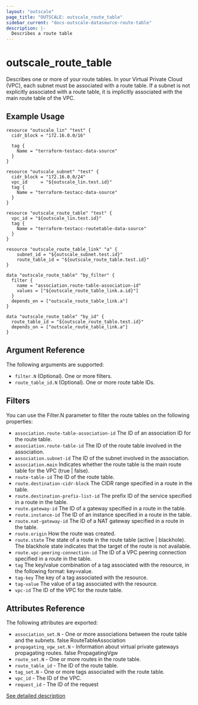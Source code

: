 ```yaml
---
layout: "outscale"
page_title: "OUTSCALE: outscale_route_table"
sidebar_current: "docs-outscale-datasource-route-table"
description: |-
  Describes a route table
---
```


# outscale_route_table

Describes one or more of your route tables.
In your Virtual Private Cloud (VPC), each subnet must be associated with a route table. If a subnet is not explicitly associated with a route table, it is implicitly associated with the main route table of the VPC.

## Example Usage

```hcl
resource "outscale_lin" "test" {
  cidr_block = "172.16.0.0/16"

  tag {
    Name = "terraform-testacc-data-source"
  }
}

resource "outscale_subnet" "test" {
  cidr_block = "172.16.0.0/24"
  vpc_id     = "${outscale_lin.test.id}"
  tag {
    Name = "terraform-testacc-data-source"
  }
}

resource "outscale_route_table" "test" {
  vpc_id = "${outscale_lin.test.id}"
  tag {
    Name = "terraform-testacc-routetable-data-source"
  }
}

resource "outscale_route_table_link" "a" {
    subnet_id = "${outscale_subnet.test.id}"
    route_table_id = "${outscale_route_table.test.id}"
}

data "outscale_route_table" "by_filter" {
  filter {
    name = "association.route-table-association-id"
    values = ["${outscale_route_table_link.a.id}"]
  }
  depends_on = ["outscale_route_table_link.a"]
}

data "outscale_route_table" "by_id" {
  route_table_id = "${outscale_route_table.test.id}"
  depends_on = ["outscale_route_table_link.a"]
}
```

## Argument Reference

The following arguments are supported:

* `filter.N` (Optional). One or more filters.
* `route_table_id.N` (Optional). One or more route table IDs.

## Filters

You can use the Filter.N parameter to filter the route tables on the following properties:

* `association.route-table-association-id` The ID of an association ID for the route table.
* `association.route-table-id` The ID of the route table involved in the association.
* `association.subnet-id` The ID of the subnet involved in the association.
* `association.main` Indicates whether the route table is the main route table for the VPC (true | false).
* `route-table-id` The ID of the route table.
* `route.destination-cidr-block` The CIDR range specified in a route in the table.
* `route.destination-prefix-list-id` The prefix ID of the service specified in a route in the table.
* `route.gateway-id` The ID of a gateway specified in a route in the table.
* `route.instance-id` The ID of an instance specified in a route in the table.
* `route.nat-gateway-id` The ID of a NAT gateway specified in a route in the table.
* `route.origin` How the route was created.
* `route.state` The state of a route in the route table (active | blackhole). The blackhole state indicates that the target of the route is not available.
* `route.vpc-peering-connection-id` The ID of a VPC peering connection specified in a route in the table.
* `tag` The key/value combination of a tag associated with the resource, in the following format: key=value.
* `tag-key` The key of a tag associated with the resource.
* `tag-value` The value of a tag associated with the resource.
* `vpc-id` The ID of the VPC for the route table.

## Attributes Reference

The following attributes are exported:

* `association_set.N` - One or more associations between the route table and the subnets.	false	RouteTableAssociation
* `propagating_vgw_set.N` - Information about virtual private gateways propagating routes.	false	PropagatingVgw
* `route_set.N` - One or more routes in the route table.
* `route_table_id` - The ID of the route table.
* `tag_set.N` - One or more tags associated with the route table.
* `vpc_id` - The ID of the VPC.
* `request_id` - The ID of the request

[See detailed description](http://docs.outscale.com/api_fcu/operations/Action_DescribeRouteTables_get.html#_api_fcu-action_describeroutetables_get)

